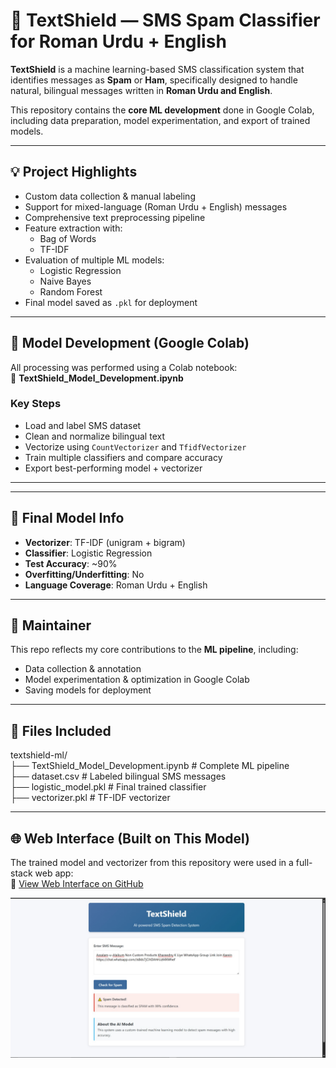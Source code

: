 # 📱 TextShield — SMS Spam Classifier for Roman Urdu + English

**TextShield** is a machine learning-based SMS classification system that identifies messages as **Spam** or **Ham**, specifically designed to handle natural, bilingual messages written in **Roman Urdu and English**.

This repository contains the **core ML development** done in Google Colab, including data preparation, model experimentation, and export of trained models.

---

## 💡 Project Highlights

- Custom data collection & manual labeling
- Support for mixed-language (Roman Urdu + English) messages
- Comprehensive text preprocessing pipeline
- Feature extraction with:
  - Bag of Words
  - TF-IDF
- Evaluation of multiple ML models:
  - Logistic Regression
  - Naive Bayes
  - Random Forest
- Final model saved as `.pkl` for deployment

---

## 🧪 Model Development (Google Colab)

All processing was performed using a Colab notebook:  
📓 **TextShield_Model_Development.ipynb**

### Key Steps

- Load and label SMS dataset
- Clean and normalize bilingual text
- Vectorize using `CountVectorizer` and `TfidfVectorizer`
- Train multiple classifiers and compare accuracy
- Export best-performing model + vectorizer

---

---

## 🧠 Final Model Info

- **Vectorizer**: TF-IDF (unigram + bigram)
- **Classifier**: Logistic Regression
- **Test Accuracy**: ~90%
- **Overfitting/Underfitting**: No
- **Language Coverage**: Roman Urdu + English

---

## 👤 Maintainer

This repo reflects my core contributions to the **ML pipeline**, including:

- Data collection & annotation
- Model experimentation & optimization in Google Colab
- Saving models for deployment

---

## 📁 Files Included

textshield-ml/<br/>
├── TextShield_Model_Development.ipynb # Complete ML pipeline<br/>
├── dataset.csv # Labeled bilingual SMS messages<br/>
├── logistic_model.pkl # Final trained classifier<br/>
├── vectorizer.pkl # TF-IDF vectorizer

---

## 🌐 Web Interface (Built on This Model)

The trained model and vectorizer from this repository were used in a full-stack web app:  
🔗 [View Web Interface on GitHub](https://github.com/Abdul-Diyan/Ai_project)

![Screenshot 1](textshield-ml/media/1.jpg)
